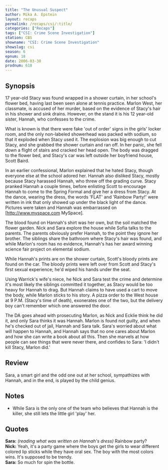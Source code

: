 ```yaml
---
title: "The Unusual Suspect"
author: Mika A. Epstein
layout: recaps
permalink: /recaps/csi/:title/
categories: ["Recaps"]
tags: ["CSI: Crime Scene Investigation"]
station: CBS
showname: "CSI: Crime Scene Investigation"
showslug: csi
season: 6
epnum: 18
date: 2006-03-30
prodnum: 618
---
```


## Synopsis

17 year-old Stacy was found wrapped in a shower curtain, in her school's flower bed, having last been seen alone at tennis practice. Marlon West, her classmate, is accused of her murder, based on the evidence of Stacy's hair in his shower and sink drains. However, on the stand it is his 12 year-old sister, Hannah, who confesses to the crime.

What is known is that there were fake 'out of order' signs in the girls' locker room, and the only non-labeled showerhead was packed with sodium, so that it exploded when Stacy used it. The explosion was big enough to cut Stacy, and she grabbed the shower curtain and ran off. In her panic, she fell down a flight of stairs and cracked her head open. The body was dragged to the flower bed, and Stacy's car was left outside her boyfriend house, Scott Baird.

In an earlier confessional, Marlon explained that he hated Stacy, though everyone else at the school adored her. Hannah also disliked Stacy, mostly because Stacy harassed Hannah, who threw off the grading curve. Stacy pranked Hannah a couple times, before enlisting Scott to encourage Hannah to come to the Spring Formal and give her a dress from Stacy. At the dance, wearing the dress, the words 'FLAT' and 'Rainbow Party!' were written in ink that only showed up under the black light of the dance. Pictures were taken and Hannah was embarrassed on [http://www.myspace.com MySpace].

The blood found on Hannah's shirt was her own, but the soil matched the flower garden. Nick and Sara explore the house while Sofia talks to the parents. The parents obviously prefer Hannah, to the point they ignore her brother. The siblings share the bathroom where Stacy's hair was found, and while Marlon's room has no evidence, Hannah's has her award winning science fair project on elemental sodium.

While Hannah's prints are on the shower curtain, Scott's bloody prints are found on the car. The bloody prints were left over from Scott and Stacy's first sexual experience; he'd wiped his hands under the seat.

Using Warrick's wife's niece, he Nick and Sara test the crime and determine it's most likely the siblings committed it together, as Stacy would be too heavy for Hannah to drag. But Hannah claims to have used a cart to move the body, while Marlon sticks to his story. A pizza order to the West house at 9 P.M. (Stacy's time of death), exonerates one of the two, but the delivery boy can't remember which one answered the door.

The DA goes ahead with prosecuting Marlon, as Nick and Ecklie think he did it, and only Sara thinks it was Hannah. Marlon is found not guilty, and when he's checked out of jail, Hannah and Sara talk. Sara's worried about what will happen to Hannah, and Hannah says that no one cares about Marlon and how she can write a book about all this. Then she marvels at how people can see things that were never there, and confides to Sara: 'I didn't kill Stacy, Marlon did.'

## Review

Sara, a smart girl and the odd one out at her school, sympathizes with Hannah, and in the end, is played by the child genius.

## Notes

* While Sara is the only one of the team who believes that Hannah is the killer, she still lets the little girl 'play' her.

## Quotes

**Sara:** _(reading what was written on Hannah's dress)_ Rainbow party?\
**Nick:** Yeah, it's a party game where the boys get the girls to wear different colored lip sticks while they have oral sex. The boy with the most colors wins. It's supposed to be trendy.\
**Sara:** So much for spin the bottle.
